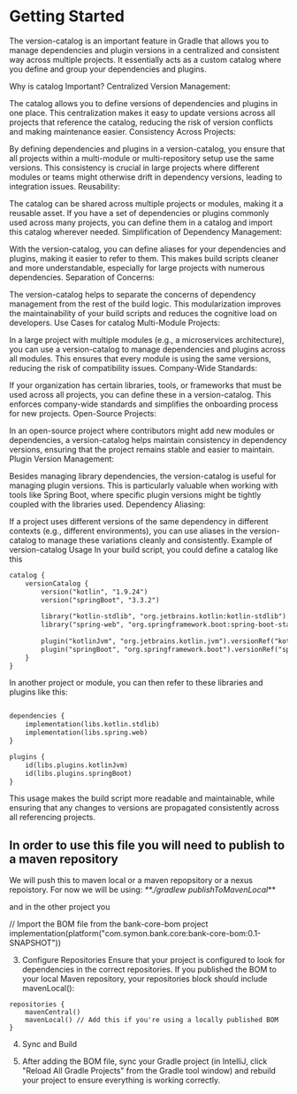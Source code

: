 # Getting Started


The version-catalog is an important feature in Gradle that allows you to manage dependencies and plugin versions in a centralized and consistent way across multiple projects. It essentially acts as a custom catalog where you define and group your dependencies and plugins.

Why is catalog Important?
Centralized Version Management:

The catalog allows you to define versions of dependencies and plugins in one place. This centralization makes it easy to update versions across all projects that reference the catalog, reducing the risk of version conflicts and making maintenance easier.
Consistency Across Projects:

By defining dependencies and plugins in a version-catalog, you ensure that all projects within a multi-module or multi-repository setup use the same versions. This consistency is crucial in large projects where different modules or teams might otherwise drift in dependency versions, leading to integration issues.
Reusability:

The catalog can be shared across multiple projects or modules, making it a reusable asset. If you have a set of dependencies or plugins commonly used across many projects, you can define them in a catalog and import this catalog wherever needed.
Simplification of Dependency Management:

With the version-catalog, you can define aliases for your dependencies and plugins, making it easier to refer to them. This makes build scripts cleaner and more understandable, especially for large projects with numerous dependencies.
Separation of Concerns:

The version-catalog helps to separate the concerns of dependency management from the rest of the build logic. This modularization improves the maintainability of your build scripts and reduces the cognitive load on developers.
Use Cases for catalog
Multi-Module Projects:

In a large project with multiple modules (e.g., a microservices architecture), you can use a version-catalog to manage dependencies and plugins across all modules. This ensures that every module is using the same versions, reducing the risk of compatibility issues.
Company-Wide Standards:

If your organization has certain libraries, tools, or frameworks that must be used across all projects, you can define these in a version-catalog. This enforces company-wide standards and simplifies the onboarding process for new projects.
Open-Source Projects:

In an open-source project where contributors might add new modules or dependencies, a version-catalog helps maintain consistency in dependency versions, ensuring that the project remains stable and easier to maintain.
Plugin Version Management:

Besides managing library dependencies, the version-catalog is useful for managing plugin versions. This is particularly valuable when working with tools like Spring Boot, where specific plugin versions might be tightly coupled with the libraries used.
Dependency Aliasing:

If a project uses different versions of the same dependency in different contexts (e.g., different environments), you can use aliases in the version-catalog to manage these variations cleanly and consistently.
Example of version-catalog Usage
In your build script, you could define a catalog like this

````dtd
catalog {
    versionCatalog {
        version("kotlin", "1.9.24")
        version("springBoot", "3.3.2")
        
        library("kotlin-stdlib", "org.jetbrains.kotlin:kotlin-stdlib").versionRef("kotlin")
        library("spring-web", "org.springframework.boot:spring-boot-starter-web").versionRef("springBoot")
        
        plugin("kotlinJvm", "org.jetbrains.kotlin.jvm").versionRef("kotlin")
        plugin("springBoot", "org.springframework.boot").versionRef("springBoot")
    }
}

````

In another project or module, you can then refer to these libraries and plugins like this:

```dtd

dependencies {
    implementation(libs.kotlin.stdlib)
    implementation(libs.spring.web)
}

plugins {
    id(libs.plugins.kotlinJvm)
    id(libs.plugins.springBoot)
}

```
This usage makes the build script more readable and maintainable, while ensuring that any changes to versions are propagated consistently across all referencing projects.



## In order to use this file you will need to publish to a maven repository
 We will push this to maven local or a maven repopsitory or a nexus repoistory. 
 For now we will be using:
 _**./gradlew publishToMavenLocal_**

and in the other project you 

// Import the BOM file from the bank-core-bom project
implementation(platform("com.symon.bank.core:bank-core-bom:0.1-SNAPSHOT"))

3. Configure Repositories
   Ensure that your project is configured to look for dependencies in the correct repositories. If you published the BOM to your local Maven repository, your repositories block should include mavenLocal():

```
repositories {
    mavenCentral()
    mavenLocal() // Add this if you're using a locally published BOM
}

```
4. Sync and Build

5. After adding the BOM file, sync your Gradle project (in IntelliJ, click "Reload All Gradle Projects" from the Gradle tool window) and rebuild your project to ensure everything is working correctly.